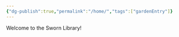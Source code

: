 ```yaml
---
{"dg-publish":true,"permalink":"/home/","tags":["gardenEntry"]}
---
```


Welcome to the Sworn Library!